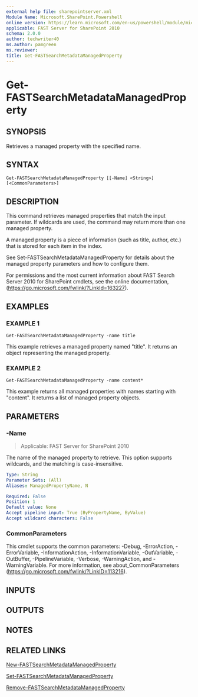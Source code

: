 ```yaml
---
external help file: sharepointserver.xml
Module Name: Microsoft.SharePoint.Powershell
online version: https://learn.microsoft.com/en-us/powershell/module/microsoft.sharepoint.powershell/get-fastsearchmetadatamanagedproperty
applicable: FAST Server for SharePoint 2010
schema: 2.0.0
author: techwriter40
ms.author: pamgreen
ms.reviewer:
title: Get-FASTSearchMetadataManagedProperty
---
```


# Get-FASTSearchMetadataManagedProperty

## SYNOPSIS
Retrieves a managed property with the specified name.

## SYNTAX

```
Get-FASTSearchMetadataManagedProperty [[-Name] <String>] [<CommonParameters>]
```

## DESCRIPTION
This command retrieves managed properties that match the input parameter.
If wildcards are used, the command may return more than one managed property.

A managed property is a piece of information (such as title, author, etc.) that is stored for each item in the index.

See Set-FASTSearchMetadataManagedProperty for details about the managed property parameters and how to configure them.

For permissions and the most current information about FAST Search Server 2010 for SharePoint cmdlets, see the online documentation, (https://go.microsoft.com/fwlink/?LinkId=163227).

## EXAMPLES

### EXAMPLE 1
```
Get-FASTSearchMetadataManagedProperty -name title
```

This example retrieves a managed property named "title".
It returns an object representing the managed property.

### EXAMPLE 2
```
Get-FASTSearchMetadataManagedProperty -name content*
```

This example returns all managed properties with names starting with "content".
It returns a list of managed property objects.

## PARAMETERS

### -Name

> Applicable: FAST Server for SharePoint 2010

The name of the managed property to retrieve.
This option supports wildcards, and the matching is case-insensitive.

```yaml
Type: String
Parameter Sets: (All)
Aliases: ManagedPropertyName, N

Required: False
Position: 1
Default value: None
Accept pipeline input: True (ByPropertyName, ByValue)
Accept wildcard characters: False
```

### CommonParameters
This cmdlet supports the common parameters: -Debug, -ErrorAction, -ErrorVariable, -InformationAction, -InformationVariable, -OutVariable, -OutBuffer, -PipelineVariable, -Verbose, -WarningAction, and -WarningVariable. For more information, see about_CommonParameters (https://go.microsoft.com/fwlink/?LinkID=113216).

## INPUTS

## OUTPUTS

## NOTES

## RELATED LINKS

[New-FASTSearchMetadataManagedProperty](New-FASTSearchMetadataManagedProperty.md)

[Set-FASTSearchMetadataManagedProperty](Set-FASTSearchMetadataManagedProperty.md)

[Remove-FASTSearchMetadataManagedProperty](Remove-FASTSearchMetadataManagedProperty.md)

